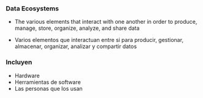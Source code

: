 ### Data Ecosystems

* The various elements that interact with one another in order to produce, manage, store, organize, analyze, and share data

* Varios elementos que interactuan entre si para producir, gestionar, almacenar, organizar, analizar y compartir datos

### Incluyen

* Hardware
* Herramientas de software
* Las personas que los usan